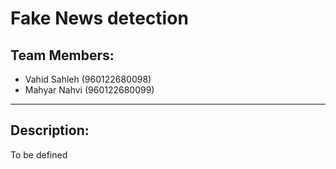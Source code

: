 # Fake News detection

## Team Members:
- Vahid Sahleh (960122680098)
- Mahyar Nahvi (960122680099)
------------

## Description:
To be defined
